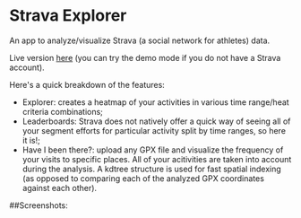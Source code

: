 # Strava Explorer

An app to analyze/visualize Strava (a social network for athletes) data.

Live version [here](http://139.59.157.188) (you can try the demo mode if you do not have a Strava account).

Here's a quick breakdown of the features:
- Explorer: creates a heatmap of your activities in various time range/heat criteria combinations;
- Leaderboards: Strava does not natively offer a quick way of seeing all of your segment efforts for particular activity split by time ranges, so here it is!;
- Have I been there?: upload any GPX file and visualize the frequency of your visits to specific places. All of your acitivities are taken into account during the analysis. A kdtree structure is used for fast spatial indexing (as opposed to comparing each of the analyzed GPX coordinates against each other). 

##Screenshots:
